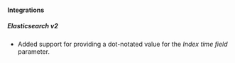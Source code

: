 
#### Integrations

##### Elasticsearch v2

- Added support for providing a dot-notated value for the *Index time field* parameter.
